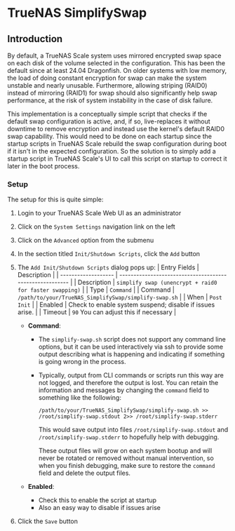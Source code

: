 # TrueNAS SimplifySwap

## Introduction

By default, a TrueNAS Scale system uses mirrored encrypted swap space on each disk of the volume selected in the configuration.  This has been the default since at least 24.04 Dragonfish.  On older systems with low memory, the load of doing constant encryption for swap can make the system unstable and nearly unusable.  Furthermore, allowing striping (RAID0) instead of mirroring (RAID1) for swap should also significantly help swap performance, at the risk of system instability in the case of disk failure.

This implementation is a conceptually simple script that checks if the default swap configuration is active, and, if so, live-replaces it without downtime to remove encryption and instead use the kernel's default RAID0 swap capability.  This would need to be done on each startup since the startup scripts in TrueNAS Scale rebuild the swap configuration during boot if it isn't in the expected configuration.  So the solution is to simply add a startup script in TrueNAS Scale's UI to call this script on startup to correct it later in the boot process.

### Setup

The setup for this is quite simple:

1. Login to your TrueNAS Scale Web UI as an administrator
2. Click on the `System Settings` navigation link on the left
3. Click on the `Advanced` option from the submenu
4. In the section titled `Init/Shutdown Scripts`, click the `Add` button
5. The `Add Init/Shutdown Scripts` dialog pops up:
    | Entry Fields        | Description                                              |
    | ------------------- | -------------------------------------------------------- |
    | Description         | `simplify swap (unencrypt + raid0 for faster swapping)` |
    | Type                | `Command`                                                |
    | Command             | `/path/to/your/TrueNAS_SimplifySwap/simplify-swap.sh`   |
    | When                | `Post Init`                                              |
    | Enabled             | Check to enable system suspend; disable if issues arise. |
    | Timeout             | `90` You can adjust this if necessary                    |

    - **Command**:
      - The `simplify-swap.sh` script does not support any command line options, but it can be used interactively via ssh to provide some output describing what is happening and indicating if something is going wrong in the process.

      - Typically, output from CLI commands or scripts run this way are not logged, and therefore the output is lost.  You can retain the information and messages by changing the `command` field to something like the following:

        `/path/to/your/TrueNAS_SimplifySwap/simplify-swap.sh >> /root/simplify-swap.stdout 2>> /root/simplify-swap.stderr`

        This would save output into files `/root/simplify-swap.stdout` and `/root/simplify-swap.stderr` to hopefully help with debugging.

        These output files will grow on each system bootup and will never be rotated or removed without manual intervention, so when you finish debugging, make sure to restore the `command` field and delete the output files.

    - **Enabled**:
      - Check this to enable the script at startup
      - Also an easy way to disable if issues arise

6. Click the `Save` button
